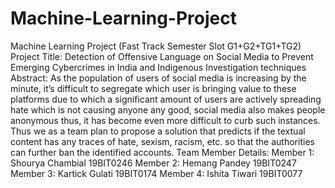 # Machine-Learning-Project
Machine Learning Project (Fast Track Semester Slot G1+G2+TG1+TG2)
Project Title: Detection of Offensive Language on Social Media to Prevent  Emerging Cybercrimes in India and Indigenous Investigation techniques
Abstract: As the population of users of social media is increasing by the minute, it’s difficult to segregate which user is bringing value to these platforms due to which a significant amount of users are actively spreading hate which is not causing anyone any good, social media also makes people anonymous thus, it has become even more difficult to curb such instances. Thus we as a team plan to propose a solution that predicts if the textual content has any traces of hate, sexism, racism, etc. so that the authorities can further ban the identified accounts.
Team Member Details:
Member 1: Shourya Chambial 19BIT0246
Member 2: Hemang Pandey 19BIT0247
Member 3: Kartick Gulati 19BIT0174
Member 4: Ishita Tiwari 19BIT0077
